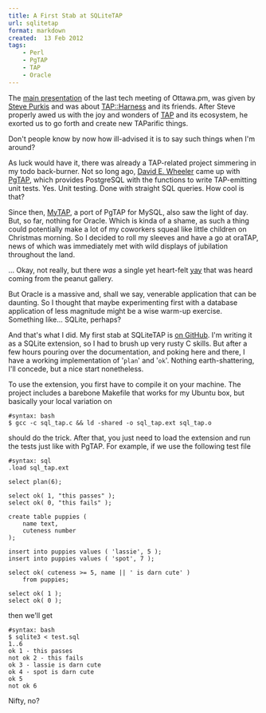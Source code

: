 ```yaml
---
title: A First Stab at SQLiteTAP
url: sqlitetap
format: markdown
created:  13 Feb 2012
tags:
    - Perl
    - PgTAP
    - TAP
    - Oracle
---
```


The [main presentation](http://www.slideshare.net/spurkis/tapharness-friends) of the last tech meeting of Ottawa.pm, 
was given by [Steve Purkis](http://search.cpan.org/~spurkis/) and was about
[TAP::Harness](cpan) and its friends.  After Steve properly awed us with
the joy and wonders of [TAP](http://testanything.org/wiki/index.php/Main_Page)
and its ecosystem,
he exorted us to go forth and create new TAParific things.

Don't people know by now how ill-advised it is to say such things when I'm
around?

As luck would have it, there was already a TAP-related project simmering in my
todo back-burner.  Not so long ago, [David E. Wheeler](http://search.cpan.org/~dwheeler/) came up with
[PgTAP](http://pgtap.org), which provides PostgreSQL with the functions to
write TAP-emitting unit tests.  Yes. Unit testing. Done with straight SQL
queries. How cool is that?

Since then,
[MyTAP](http://justatheory.com/computers/databases/mysql/introducing_mysql.html),
a port of PgTAP for MySQL, also saw the light of day.  But, so far, nothing for
Oracle. Which is kinda of a shame, as such a thing could potentially make a
lot of my coworkers squeal like little children on Christmas morning. So I
decided to roll my sleeves and have a go at oraTAP, news of which was
immediately met with wild displays of jubilation throughout the land. 

... Okay, not really, but
there *was* a single yet heart-felt [yay](https://twitter.com/#!/gwenshap/status/162938425866063874) 
that was heard coming from the peanut gallery. 

But Oracle is a massive and, shall we say, venerable application that can be
daunting. So I thought that maybe experimenting first with a database
application of less magnitude might be a wise warm-up exercise.  Something
like... SQLite, perhaps?

And that's what I did. My first stab at SQLiteTAP is [on
GitHub](https://github.com/yanick/SQLiteTap). I'm writing it as a SQLite extension,
so I had to brush up very rusty C skills.  But after a few hours pouring over
the documentation, and poking here and there, I have a working implementation
of '`plan`' and '`ok`'. Nothing earth-shattering, I'll concede, but a nice start
nonetheless.

To use the extension, you first have to compile it on your machine.  The
project includes a barebone Makefile that works for my Ubuntu box, but
basically your local variation on

    #syntax: bash
    $ gcc -c sql_tap.c && ld -shared -o sql_tap.ext sql_tap.o

should do the trick.  After that, you just need to load the extension and run
the tests just like with PgTAP.  For example, if we use the following test
file

    #syntax: sql
    .load sql_tap.ext

    select plan(6);

    select ok( 1, "this passes" );
    select ok( 0, "this fails" );

    create table puppies (
        name text,
        cuteness number
    );

    insert into puppies values ( 'lassie', 5 );
    insert into puppies values ( 'spot', 7 );

    select ok( cuteness >= 5, name || ' is darn cute' ) 
        from puppies;

    select ok( 1 );
    select ok( 0 );

then we'll get

    #syntax: bash
    $ sqlite3 < test.sql
    1..6
    ok 1 - this passes
    not ok 2 - this fails
    ok 3 - lassie is darn cute
    ok 4 - spot is darn cute
    ok 5
    not ok 6

Nifty, no?

